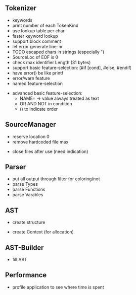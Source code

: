 
## Tokenizer
+ keywords
+ print number of each TokenKind
+ use lookup table per char
+ faster keyword lookup
+ support block comment
+ let error generate line-nr
+ TODO escaped chars in strings (especially \")
+ SourceLoc of EOF is 0
+ check max identifier Length (31 bytes)
+ support basic feature-selection: (#if [cond], #else, #endif)
+ have error() be like printf
+ error/warn feature
+ named feature-selection
- advanced basic feature-selection:
    - NAME=<value> -> value always treated as text
    - OR AND NOT in condition
    - () to indicate order

## SourceManager
+ reserve location 0
+ remove hardcoded file max
- close files after use (need indication)

## Parser
- put all output through filter for coloring/not
- parse Types
- parse Functions
- parse Varables

## AST
+ create structure
- create Context (for allocation)

## AST-Builder
- fill AST

## Performance
- profile application to see where time is spent

